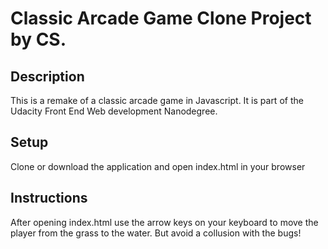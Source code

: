 # Classic Arcade Game Clone Project by CS.

## Description

This is a remake of a classic arcade game in Javascript. It is part of the
Udacity Front End Web development Nanodegree.

## Setup

Clone or download the application and open index.html in your browser

## Instructions
After opening index.html use the arrow keys on your keyboard to move the player
from the grass to the water. But avoid a collusion with the bugs!  
